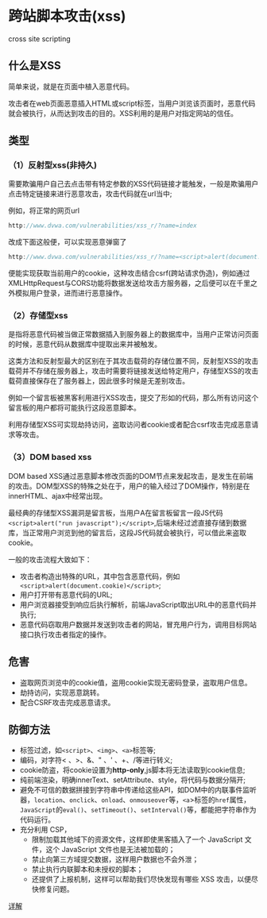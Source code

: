 # 跨站脚本攻击(xss)

cross site scripting

## 什么是XSS

简单来说，就是在页面中植入恶意代码。

攻击者在web页面恶意插入HTML或script标签，当用户浏览该页面时，恶意代码就会被执行，从而达到攻击的目的。XSS利用的是用户对指定网站的信任。

## 类型

### （1）反射型xss(非持久)
  
需要欺骗用户自己去点击带有特定参数的XSS代码链接才能触发，一般是欺骗用户点击特定链接来进行恶意攻击，攻击代码就在url当中;

例如，将正常的网页url

```js
http://www.dvwa.com/vulnerabilities/xss_r/?name=index
```

改成下面这般便，可以实现恶意弹窗了

```js
http://www.dvwa.com/vulnerabilities/xss_r/?name=<script>alert(document.cookie)</script>
```

便能实现获取当前用户的cookie，这种攻击结合csrf(跨站请求伪造)，例如通过 XMLHttpRequest与CORS功能将数据发送给攻击方服务器，之后便可以在千里之外模拟用户登录，进而进行恶意操作。

### （2）存储型xss

是指将恶意代码被当做正常数据插入到服务器上的数据库中，当用户正常访问页面的时候，恶意代码从数据库中提取出来并被触发。

这类方法和反射型最大的区别在于其攻击载荷的存储位置不同，反射型XSS的攻击载荷并不存储在服务器上，攻击时需要将链接发送给特定用户，存储型XSS的攻击载荷直接保存在了服务器上，因此很多时候是无差别攻击。

例如一个留言板被黑客利用进行XSS攻击，提交了形如<script>alert(“please follow serendipity！”)</script>的代码，那么所有访问这个留言板的用户都将可能执行这段恶意脚本。

利用存储型XSS可实现劫持访问，盗取访问者cookie或者配合csrf攻击完成恶意请求等攻击。

### （3）DOM based xss

DOM based XSS通过恶意脚本修改页面的DOM节点来发起攻击，是发生在前端的攻击。DOM型XSS的特殊之处在于，用户的输入经过了DOM操作，特别是在innerHTML、ajax中经常出现。

最经典的存储型XSS漏洞是留言板，当用户A在留言板留言一段JS代码`<script>alert("run javascript");</script>`,后端未经过滤直接存储到数据库，当正常用户浏览到他的留言后，这段JS代码就会被执行，可以借此来盗取cookie。

一般的攻击流程大致如下：

* 攻击者构造出特殊的URL，其中包含恶意代码，例如 `<script>alert(document.cookie)</script>`;
* 用户打开带有恶意代码的URL;
* 用户浏览器接受到响应后执行解析，前端JavaScript取出URL中的恶意代码并执行;
* 恶意代码窃取用户数据并发送到攻击者的网站，冒充用户行为，调用目标网站接口执行攻击者指定的操作。

## 危害

* 盗取网页浏览中的cookie值，盗用cookie实现无密码登录，盗取用户信息。
* 劫持访问，实现恶意跳转。
* 配合CSRF攻击完成恶意请求。

## 防御方法

* 标签过滤，如`<script>`、`<img>`、`<a>`标签等;
* 编码，对字符< 、>、&、" 、' 、+、/等进行转义;
* cookie防盗，将cookie设置为**http-only**,js脚本将无法读取到cookie信息;
* 纯前端渲染，明确innerText、setAttribute、style，将代码与数据分隔开;
* 避免不可信的数据拼接到字符串中传递给这些API，如DOM中的内联事件监听器，`location`、`onclick`、`onload`、`onmouseover`等，`<a`>标签的`href`属性，`JavaScript`的`eval()`、`setTimeout()`、`setInterval()`等，都能把字符串作为代码运行。
* 充分利用 CSP，
  * 限制加载其他域下的资源文件，这样即使黑客插入了一个 JavaScript 文件，这个 JavaScript 文件也是无法被加载的；
  * 禁止向第三方域提交数据，这样用户数据也不会外泄；
  * 禁止执行内联脚本和未授权的脚本；
  * 还提供了上报机制，这样可以帮助我们尽快发现有哪些 XSS 攻击，以便尽快修复问题。

[详解](https://juejin.cn/post/6945277278347591688)
